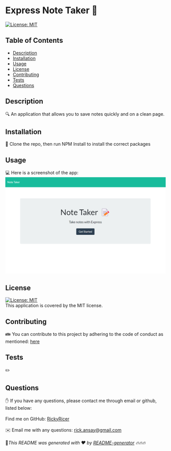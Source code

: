 # Express Note Taker 👋
 
[![License: MIT](https://img.shields.io/badge/License-MIT-yellow.svg)](https://opensource.org/licenses/MIT)

## Table of Contents
- [Description](#description)
- [Installation](#installation)
- [Usage](#usage)
- [License](#license)
- [Contributing](#contributing)
- [Tests](#tests)
- [Questions](#questions)
## Description
🔍 An application that allows you to save notes quickly and on a clean page.
## Installation
💾 Clone the repo, then run NPM Install to install the correct packages
## Usage
💻 Here is a screenshot of the app:
[![Product Name Screen Shot][product-screenshot]](#)
## License
[![License: MIT](https://img.shields.io/badge/License-MIT-yellow.svg)](https://opensource.org/licenses/MIT)
<br />
This application is covered by the MIT license. 
## Contributing
👪 
You can contribute to this project by adhering to the code of conduct as mentioned: [here](https://www.contributor-covenant.org/#:~:text=Contributor%20Covenant%20is%20a%20code,that%20distinguish%20your%20own%20community)
## Tests
✏️ 
## Questions
✋ If you have any questions, please contact me through email or github, listed below:<br />
<br />
Find me on GitHub: [RickyRicer](https://github.com/RickyRicer)<br />
<br />
✉️ Email me with any questions: rick.ansay@gmail.com<br /><br />
🖖_This README was generated with ❤️ by [README-generator](https://github.com/RickyRicer/README-Generator) 🔥🔥🔥_
    

<!-- MARKDOWN LINKS & IMAGES -->
[product-screenshot]: assets/demo.png

